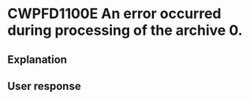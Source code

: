 # CWPFD1100E An error occurred during processing of the archive 0.

## Explanation

## User response